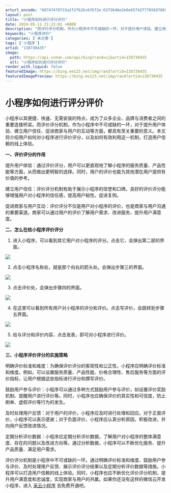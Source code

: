 ```yaml
---
arturl_encode: "68747470733a2f2f626c6f672e:6373646e2e6e65742f77656978696e5f34333039363338322f:61727469636c652f64657461696c732f313338373330343335"
layout: post
title: "小程序如何进行评分评价"
date: 2024-05-11 21:23:01 +0800
description: "而评价评分机制，作为小程序中不可或缺的一环，对于提升用户体验、建立用户信任、促进商家与用户的互动等方"
keywords: "小程序评价"
categories: ['未分类']
tags: ['小程序']
artid: "138730435"
image:
  path: https://api.vvhan.com/api/bing?rand=sj&artid=138730435
  alt: "小程序如何进行评分评价"
render_with_liquid: false
featuredImage: https://bing.ee123.net/img/rand?artid=138730435
featuredImagePreview: https://bing.ee123.net/img/rand?artid=138730435
---
```


# 小程序如何进行评分评价

小程序以其便捷、快速、无需安装的特点，成为了众多企业、品牌与消费者之间的重要连接桥梁。而评价评分机制，作为小程序中不可或缺的一环，对于提升用户体验、建立用户信任、促进商家与用户的互动等方面，都具有至关重要的意义。本文将介绍用户如何对小程序进行评价评分，以及如何有效利用这一机制，打造用户信赖的线上体验。

**一、评价评分的作用**

提升用户体验：通过评价评分，用户可以更直观地了解小程序的服务质量、产品性能等方面，从而做出更明智的选择。同时，用户的评价也能为其他潜在用户提供有价值的参考。

建立用户信任：评价评分机制有助于展示小程序的信誉和口碑。良好的评价评分能够增强用户对小程序的信任感，提高用户粘性，促进复购。

促进商家与用户互动：评价评分不仅是用户对小程序的评价，也是商家与用户沟通的重要渠道。商家可以通过用户的评价了解用户需求、改进服务，提升用户满意度。

**二、怎么在给小程序评价评分**

1. 进入小程序，可以看到其它用户对小程序的评分。点击它，会弹出第二部的界面。

![](https://i-blog.csdnimg.cn/blog_migrate/64f8a1841a7ce69e23b7e4a9166d51c8.jpeg)

2. 点击小程序名称处，就是那个向右的箭头处。会弹出步骤三的界面。

![](https://i-blog.csdnimg.cn/blog_migrate/cf97df6a4a92670393bfe7dd9d7dccc0.png)

3. 点击评价处，会弹出步骤四的界面。

![](https://i-blog.csdnimg.cn/blog_migrate/e608dd120efa781f284802f8af571400.jpeg)

4. 在这里可以看到所有用户对小程序的评分和评价。点击写评价，会跳转到步骤五界面。

![](https://i-blog.csdnimg.cn/blog_migrate/b5654b73d443f6f05b6d03c45506b923.jpeg)

5. 给与评分和评价内容，点击发表，即可对小程序进行评价。

![](https://i-blog.csdnimg.cn/blog_migrate/d56a1598ebb7f130125ebaedd5ec0f2d.jpeg)

**三、小程序评价评分的实施策略**

明确评价标准和维度：为确保评价评分的客观性和公正性，小程序应明确评价标准和维度。例如，可以设置服务质量、产品性能、价格合理性、售后服务等方面的评价指标，让用户根据这些指标进行评分和撰写评价。

鼓励用户参与评价：小程序可以通过多种方式鼓励用户参与评价，如设置评价奖励机制、提醒用户进行评价等。同时，小程序也应确保评价的真实性和可信度，防止刷单、虚假评价等行为的发生。

及时处理用户反馈：对于用户的评价，小程序应及时进行处理和回应。对于正面评价，小程序可以表示感谢；对于负面评价，小程序应认真分析原因，积极改进，并向用户反馈改进情况。

定期分析评价数据：小程序应定期分析评价数据，了解用户对小程序的整体满意度、存在的问题以及改进方向等。通过分析数据，小程序可以不断优化服务、提升产品质量、满足用户需求。

评价评分机制是小程序中不可或缺的一环。通过明确评价标准和维度、鼓励用户参与评价、及时处理用户反馈、展示评价评分结果以及定期分析评价数据等措施，小程序可以打造用户信赖的线上体验。同时，小程序也应不断优化评价评分机制，提升用户满意度和忠诚度，实现商家与用户的共赢。如果你还没有这样的微信云开发小程序，进入
[采云小程序](https://mp.weixin.qq.com/cgi-bin/appmsg?t=media/appmsg_edit&action=edit&type=77&appmsgid=100052777&isMul=1&replaceScene=0&isSend=0&isFreePublish=0&token=2043591627&lang=zh_CN&timestamp=1715433619922 "采云小程序")
去免费开通吧。